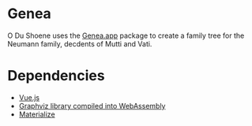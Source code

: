 # Genea

O Du Shoene uses the [Genea.app](https://www.genea.app/) package to create a family tree for the Neumann family, decdents of Mutti and Vati.

# Dependencies

* [Vue.js](https://vuejs.org/v2/guide/)
* [Graphviz library compiled into WebAssembly](https://github.com/hpcc-systems/hpcc-js-wasm/)
* [Materialize](https://materializecss.com/)
